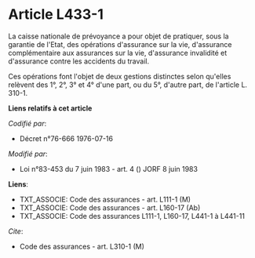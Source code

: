 # Article L433-1

La caisse nationale de prévoyance a pour objet de pratiquer, sous la garantie de l'Etat, des opérations d'assurance sur la
vie, d'assurance complémentaire aux assurances sur la vie, d'assurance invalidité et d'assurance contre les accidents du
travail.

Ces opérations font l'objet de deux gestions distinctes selon qu'elles relèvent des 1°, 2°, 3° et 4° d'une part, ou du 5°,
d'autre part, de l'article L. 310-1.

**Liens relatifs à cet article**

_Codifié par_:

  - Décret n°76-666 1976-07-16

_Modifié par_:

  - Loi n°83-453 du 7 juin 1983 - art. 4 () JORF 8 juin 1983

**Liens**:

  - TXT_ASSOCIE: Code des assurances - art. L111-1 (M)
  - TXT_ASSOCIE: Code des assurances - art. L160-17 (Ab)
  - TXT_ASSOCIE: Code des assurances L111-1, L160-17, L441-1 à L441-11

_Cite_:

  - Code des assurances - art. L310-1 (M)
